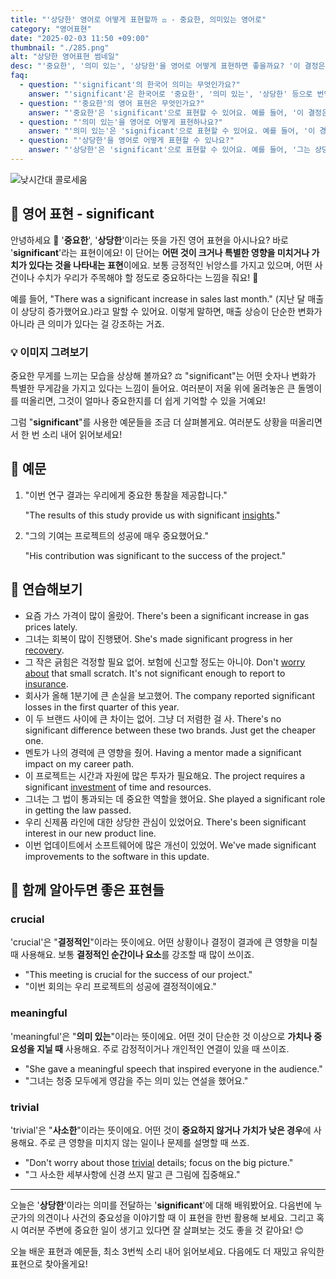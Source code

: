 ```yaml
---
title: "'상당한' 영어로 어떻게 표현할까 ⚖️ - 중요한, 의미있는 영어로"
category: "영어표현"
date: "2025-02-03 11:50 +09:00"
thumbnail: "./285.png"
alt: "상당한 영어표현 썸네일"
desc: "'중요한', '의미 있는', '상당한'을 영어로 어떻게 표현하면 좋을까요? '이 결정은 정말 중요한 거야', '이 경험은 나에게 의미 있는 시간이었어' 등을 영어로 표현하는 법을 배워봅시다. 다양한 예문을 통해서 연습하고 본인의 표현으로 만들어 보세요."
faq:
  - question: "'significant'의 한국어 의미는 무엇인가요?"
    answer: "'significant'은 한국어로 '중요한', '의미 있는', '상당한' 등으로 번역될 수 있어요."
  - question: "'중요한'의 영어 표현은 무엇인가요?"
    answer: "'중요한'은 'significant'으로 표현할 수 있어요. 예를 들어, '이 결정은 정말 중요한 거야'는 'This decision is really significant'로 말할 수 있어요."
  - question: "'의미 있는'을 영어로 어떻게 표현하나요?"
    answer: "'의미 있는'은 'significant'으로 표현할 수 있어요. 예를 들어, '이 경험은 나에게 의미 있는 시간이었어'는 'This experience was a significant time for me'로 표현할 수 있어요."
  - question: "'상당한'을 영어로 어떻게 표현할 수 있나요?"
    answer: "'상당한'은 'significant'으로 표현할 수 있어요. 예를 들어, '그는 상당한 성과를 거두었어'는 'He achieved significant results'로 말할 수 있어요."
---
```


![낮시간대 콜로세움](./285-1.jpg)

## 🌟 영어 표현 - significant

안녕하세요 👋 '**중요한**', '**상당한**'이라는 뜻을 가진 영어 표현을 아시나요? 바로 '**significant**'라는 표현이에요! 이 단어는 **어떤 것이 크거나 특별한 영향을 미치거나 가치가 있다는 것을 나타내는 표현**이에요. 보통 긍정적인 뉘앙스를 가지고 있으며, 어떤 사건이나 수치가 우리가 주목해야 할 정도로 중요하다는 느낌을 줘요! 🌟

예를 들어, "There was a significant increase in sales last month." (지난 달 매출이 상당히 증가했어요.)라고 말할 수 있어요. 이렇게 말하면, 매출 상승이 단순한 변화가 아니라 큰 의미가 있다는 걸 강조하는 거죠.

### 💡 이미지 그려보기

중요한 무게를 느끼는 모습을 상상해 볼까요? ⚖️ "significant"는 어떤 숫자나 변화가 특별한 무게감을 가지고 있다는 느낌이 들어요. 여러분이 저울 위에 올려놓은 큰 돌멩이를 떠올리면, 그것이 얼마나 중요한지를 더 쉽게 기억할 수 있을 거예요!

그럼 "**significant**"를 사용한 예문들을 조금 더 살펴볼게요. 여러분도 상황을 떠올리면서 한 번 소리 내어 읽어보세요!

## 📖 예문

1. "이번 연구 결과는 우리에게 중요한 통찰을 제공합니다."

   "The results of this study provide us with significant [insights](/blog/in-english/357.insight/)."

2. "그의 기여는 프로젝트의 성공에 매우 중요했어요."

   "His contribution was significant to the success of the project."

## 💬 연습해보기

<ul data-interactive-list>
  <li data-interactive-item>
    <span data-toggler>요즘 가스 가격이 많이 올랐어.</span>
    <span data-answer>There's been a significant increase in gas prices lately.</span>
  </li>
  <li data-interactive-item>
    <span data-toggler>그녀는 회복이 많이 진행됐어.</span>
    <span data-answer>She's made significant progress in her <a href="/blog/in-english/587.recovery/">recovery</a>.</span>
  </li>
  <li data-interactive-item>
    <span data-toggler>그 작은 긁힘은 걱정할 필요 없어. 보험에 신고할 정도는 아니야.</span>
    <span data-answer>Don't <a href="/blog/in-english/209.worry-about/">worry about</a> that small scratch. It's not significant enough to report to <a href="/blog/in-english/580.insurance/">insurance</a>.</span>
  </li>
  <li data-interactive-item>
    <span data-toggler>회사가 올해 1분기에 큰 손실을 보고했어.</span>
    <span data-answer>The company reported significant losses in the first quarter of this year.</span>
  </li>
  <li data-interactive-item>
    <span data-toggler>이 두 브랜드 사이에 큰 차이는 없어. 그냥 더 저렴한 걸 사.</span>
    <span data-answer>There's no significant difference between these two brands. Just get the cheaper one.</span>
  </li>
  <li data-interactive-item>
    <span data-toggler>멘토가 나의 경력에 큰 영향을 줬어.</span>
    <span data-answer>Having a mentor made a significant impact on my career path.</span>
  </li>
  <li data-interactive-item>
    <span data-toggler>이 프로젝트는 시간과 자원에 많은 투자가 필요해요.</span>
    <span data-answer>The project requires a significant <a href="/blog/in-english/414.investment/">investment</a> of time and resources.</span>
  </li>
  <li data-interactive-item>
    <span data-toggler>그녀는 그 법이 통과되는 데 중요한 역할을 했어요.</span>
    <span data-answer>She played a significant role in getting the law passed.</span>
  </li>
  <li data-interactive-item>
    <span data-toggler>우리 신제품 라인에 대한 상당한 관심이 있었어요.</span>
    <span data-answer>There's been significant interest in our new product line.</span>
  </li>
  <li data-interactive-item>
    <span data-toggler>이번 업데이트에서 소프트웨어에 많은 개선이 있었어.</span>
    <span data-answer>We've made significant improvements to the software in this update.</span>
  </li>
</ul>

## 🤝 함께 알아두면 좋은 표현들

### crucial

'crucial'은 "**결정적인**"이라는 뜻이에요. 어떤 상황이나 결정이 결과에 큰 영향을 미칠 때 사용해요. 보통 **결정적인 순간이나 요소**를 강조할 때 많이 쓰이죠.

- "This meeting is crucial for the success of our project."
- "이번 회의는 우리 프로젝트의 성공에 결정적이에요."

### meaningful

'meaningful'은 "**의미 있는**"이라는 뜻이에요. 어떤 것이 단순한 것 이상으로 **가치나 중요성을 지닐 때** 사용해요. 주로 감정적이거나 개인적인 연결이 있을 때 쓰이죠.

- "She gave a meaningful speech that inspired everyone in the audience."
- "그녀는 청중 모두에게 영감을 주는 의미 있는 연설을 했어요."

### trivial

'trivial'은 "**사소한**"이라는 뜻이에요. 어떤 것이 **중요하지 않거나 가치가 낮은 경우**에 사용해요. 주로 큰 영향을 미치지 않는 일이나 문제를 설명할 때 쓰죠.

- "Don't worry about those [trivial](/blog/in-english/176.trivial/) details; focus on the big picture."
- "그 사소한 세부사항에 신경 쓰지 말고 큰 그림에 집중해요."

---

오늘은 '**상당한**'이라는 의미를 전달하는 '**significant**'에 대해 배워봤어요. 다음번에 누군가의 의견이나 사건의 중요성을 이야기할 때 이 표현을 한번 활용해 보세요. 그리고 혹시 여러분 주변에 중요한 일이 생기고 있다면 잘 살펴보는 것도 좋을 것 같아요! 😊

오늘 배운 표현과 예문들, 최소 3번씩 소리 내어 읽어보세요. 다음에도 더 재밌고 유익한 표현으로 찾아올게요!
